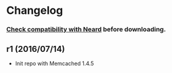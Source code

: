 # Changelog

### [Check compatibility with Neard](https://github.com/crazy-max/neard/wiki/binMemcached#latest) before downloading.

## r1 (2016/07/14)

* Init repo with Memcached 1.4.5
